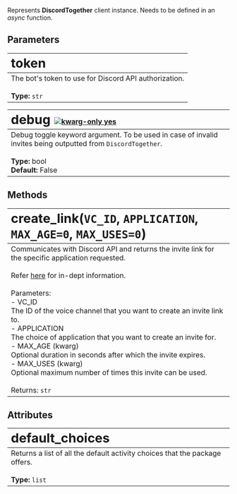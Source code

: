 Represents **DiscordTogether** client instance. Needs to be defined in an *async* function.

## Parameters

|<span style="font-size: 1.8em">**token**</span>|
| :---------------------------- |
|The bot's token to use for Discord API authorization.<br><br>**Type:** `str`|

|<span style="font-size: 1.8em">**debug**</span>&zwnj; &zwnj; <a href="#"><img src="https://img.shields.io/badge/kwarg%20only-%E2%9C%94-success?style=flat-square" alt="kwarg-only yes"></a>|
| :---------------------------- |
|Debug toggle keyword argument. To be used in case of invalid invites being outputted from `DiscordTogether`.<br><br>**Type:** bool<br>**Default:** False|    

## Methods

|<span style="font-size: 1.8em">**create_link(`VC_ID`, `APPLICATION`, `MAX_AGE=0`, `MAX_USES=0`)**</span>|
| :---------------------------- |
|Communicates with Discord API and returns the invite link for the specific application requested.<br><br>Refer [here]() for in-dept information.<br><br>Parameters:<br>- VC_ID<br>The ID of the voice channel that you want to create an invite link to.<br>- APPLICATION<br>The choice of application that you want to create an invite for.<br>- MAX_AGE (kwarg)<br>Optional duration in seconds after which the invite expires.<br>- MAX_USES (kwarg)<br>Optional maximum number of times this invite can be used.<br><br>Returns: `str`|

## Attributes

|<span style="font-size: 1.8em">**default_choices**</span>|
| :---------------------------- |
|Returns a list of all the default activity choices that the package offers.<br><br>**Type:** `list`|
